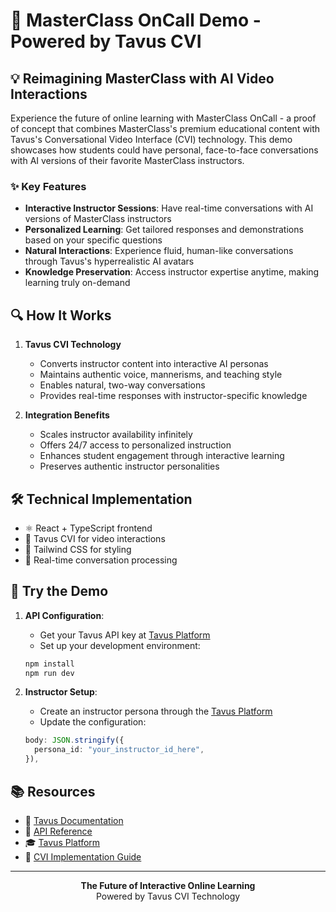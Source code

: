 # 🤖 MasterClass OnCall Demo - Powered by Tavus CVI

## 💡 Reimagining MasterClass with AI Video Interactions

Experience the future of online learning with MasterClass OnCall - a proof of concept that combines MasterClass's premium educational content with Tavus's Conversational Video Interface (CVI) technology. This demo showcases how students could have personal, face-to-face conversations with AI versions of their favorite MasterClass instructors.

### ✨ Key Features
- **Interactive Instructor Sessions**: Have real-time conversations with AI versions of MasterClass instructors
- **Personalized Learning**: Get tailored responses and demonstrations based on your specific questions
- **Natural Interactions**: Experience fluid, human-like conversations through Tavus's hyperrealistic AI avatars
- **Knowledge Preservation**: Access instructor expertise anytime, making learning truly on-demand

## 🔍 How It Works

1. **Tavus CVI Technology**
   - Converts instructor content into interactive AI personas
   - Maintains authentic voice, mannerisms, and teaching style
   - Enables natural, two-way conversations
   - Provides real-time responses with instructor-specific knowledge

2. **Integration Benefits**
   - Scales instructor availability infinitely
   - Offers 24/7 access to personalized instruction
   - Enhances student engagement through interactive learning
   - Preserves authentic instructor personalities

## 🛠️ Technical Implementation
- ⚛️ React + TypeScript frontend
- 🎥 Tavus CVI for video interactions
- 🎨 Tailwind CSS for styling
- 🔄 Real-time conversation processing

## 🚀 Try the Demo

1. **API Configuration**:
   - Get your Tavus API key at [Tavus Platform](https://platform.tavus.io/api-keys)
   - Set up your development environment:
   ```bash
   npm install
   npm run dev
   ```

2. **Instructor Setup**:
   - Create an instructor persona through the [Tavus Platform](https://platform.tavus.io/)
   - Update the configuration:
   ```typescript
   body: JSON.stringify({
     persona_id: "your_instructor_id_here",
   }),
   ```


## 📚 Resources

- 🎥 [Tavus Documentation](https://docs.tavus.io/)
- 🔌 [API Reference](https://docs.tavus.io/api-reference/)
- 🎓 [Tavus Platform](https://platform.tavus.io/)
- 📖 [CVI Implementation Guide](https://docs.tavus.io/sections/conversational-video-interface/cvi-overview)

---

<p align="center">
  <b>The Future of Interactive Online Learning</b><br>
  Powered by Tavus CVI Technology
</p>
